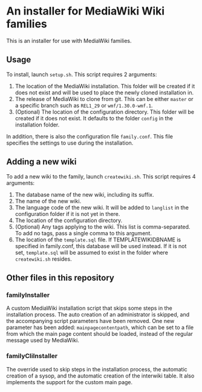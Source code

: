 # An installer for MediaWiki Wiki families

This is an installer for use with MediaWiki families.

## Usage
To install, launch `setup.sh`. This script requires 2 arguments:
1. The location of the MediaWiki installation. This folder will be created if it does not exist and will be used to place the newly cloned installation in.
2. The release of MediaWiki to clone from git. This can be either `master` or a specific branch such as `REL1_29` or `wmf/1.30.0-wmf.1`.
3. (Optional) The location of the configuration directory. This folder will be created if it does not exist. It defaults to the folder `config` in the installation folder.

In addition, there is also the configuration file `family.conf`. This file specifies the settings to use during the installation.

## Adding a new wiki
To add a new wiki to the family, launch `createwiki.sh`. This script requires 4 arguments:
1. The database name of the new wiki, including its suffix.
2. The name of the new wiki.
3. The language code of the new wiki. It will be added to `langlist` in the configuration folder if it is not yet in there.
4. The location of the configuration directory.
5. (Optional) Any tags applying to the wiki. This list is comma-separated. To add no tags, pass a single comma to this argument.
6. The location of the `template.sql` file. If TEMPLATEWIKIDBNAME is specified in family.conf, this database will be used instead. If it is not set, `template.sql` will be assumed to exist in the folder where `createwiki.sh` resides.

## Other files in this repository
### familyInstaller
A custom MediaWiki installation script that skips some steps in the installation process. The auto creation of an administrator is skipped, and the accompanying script parameters have been removed. One new parameter has been added: `mainpagecontentpath`, which can be set to a file from which the main page content should be loaded, instead of the regular message used by MediaWiki.
### familyCliInstaller
The override used to skip steps in the installation process, the automatic creation of a sysop, and the automatic creation of the interwiki table. It also implements the support for the custom main page.

